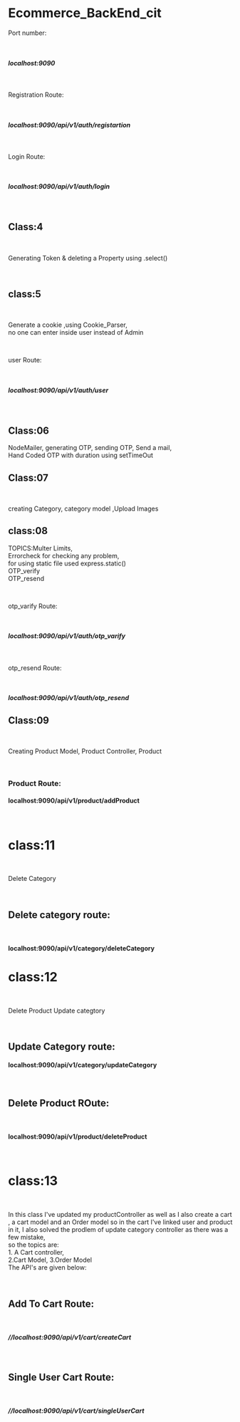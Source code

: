 # Ecommerce_BackEnd_cit

<p>Port number:</p><br>
<h5>localhost:9090</h5><br>
<p>Registration Route:</p><br>
<h5>localhost:9090/api/v1/auth/registartion</h5><br>
<p>Login Route:</p><br>
<h5>localhost:9090/api/v1/auth/login</h5><br>
<h2> Class:4</h2><br>
<p>Generating Token & deleting a Property using .select()</p><br>
<h2>class:5</h2><br>
<p>Generate a cookie ,using Cookie_Parser,<br> no one can enter inside user instead of Admin</p><br>
<p>user Route:</p><br>
<h5>localhost:9090/api/v1/auth/user</h5><br>
<h2>Class:06</h2>
<p>NodeMailer, generating OTP, sending OTP, Send a mail,<br> Hand Coded OTP with duration using setTimeOut</p>
<h2>Class:07</h2><br><p>creating Category, category model ,Upload Images </p>
<h2>class:08</h2><p>TOPICS:Multer Limits,<br>Errorcheck for checking any problem,<br> for using static file used express.static()<br>OTP_verify<br>OTP_resend</p><br>
<p>otp_varify Route:</p><br>
<h5>localhost:9090/api/v1/auth/otp_varify</h5><br>
<p>otp_resend Route:</p><br>
<h5>localhost:9090/api/v1/auth/otp_resend</h5>
<h2>Class:09</h2><br><p>Creating Product Model, Product Controller, Product </p><br><h3>Product Route:</h3><h4>localhost:9090/api/v1/product/addProduct</h4><br>
<h1>class:11</h1><br><P>Delete Category</P><br><h2>Delete category route:</h2><br><h4>localhost:9090/api/v1/category/deleteCategory</h4>
<h1>class:12</h1><br><p>Delete Product Update categtory</p><br><h2>Update Category route:</h2><h4>localhost:9090/api/v1/category/updateCategory</h4><br><h2>Delete Product ROute:</h2><br><h4>localhost:9090/api/v1/product/deleteProduct</h4><br>
<h1>class:13</h1><br><p>In this class I've updated my productController as well as I also create a cart , a cart model and an Order model so in the cart I've linked user and product in it, I also solved the prodlem of update category controller as there was a few mistake, <br> so the topics are:<br>1. A Cart controller, <br>2.Cart Model, 3.Order Model<br> The API's are given below:</p><br><h2>Add To Cart Route:</h2><br><h5>//localhost:9090/api/v1/cart/createCart</h5><br><h2>Single User Cart Route:</h2><br><h5>//localhost:9090/api/v1/cart/singleUserCart</h5>
